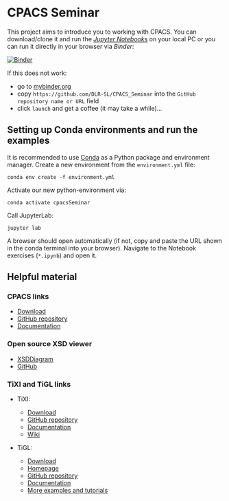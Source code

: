 # CPACS Seminar

This project aims to introduce you to working with CPACS. You can download/clone it and run the [*Jupyter Notebooks*](https://jupyter.org/) on your local PC or you can run it directly in your browser via *Binder*:

[![Binder](https://mybinder.org/badge_logo.svg)](https://mybinder.org/v2/gh/DLR-SL/CPACS_Seminar/HEAD)

If this does not work:
  - go to [mybinder.org](https://mybinder.org/) 
  - copy `https://github.com/DLR-SL/CPACS_Seminar` into the `GitHub repository name or URL` field
  - click `launch` and get a coffee (it may take a while)...

## Setting up Conda environments and run the examples

It is recommended to use [Conda](https://docs.conda.io) as a Python package and environment manager. Create a new environment from the `environment.yml` file:
```
conda env create -f environment.yml
```

Activate our new python-environment via:
```
conda activate cpacsSeminar
```

Call JupyterLab:
```
jupyter lab
```

A browser should open automatically (if not, copy and paste the URL shown in the conda terminal into your browser). Navigate to the Notebook exercises (`*.ipynb`) and open it.

## Helpful material

### CPACS links
  - [Download](https://cpacs.de/pages/download.html)
  - [GitHub repository](https://github.com/DLR-SL/CPACS)
  - [Documentation](https://cpacs.de/pages/documentation.html)

### Open source XSD viewer
- [XSDDiagram](http://regis.cosnier.free.fr/?page=XSDDiagram)
- [GitHub](https://github.com/dgis/xsddiagram)

### TiXI and TiGL links

- TiXI:
  - [Download](https://github.com/DLR-SC/tixi/wiki/Downloads)
  - [GitHub repository](https://github.com/DLR-SC/tixi)
  - [Documentation](http://tixi.sourceforge.net/Doc/index.html)
  - [Wiki](https://github.com/DLR-SC/tixi/wiki)
  
- TiGL:
  - [Download](https://github.com/DLR-SC/tigl/releases)
  - [Homepage](https://dlr-sc.github.io/tigl/)
  - [GitHub repository](https://github.com/DLR-SC/tigl/)
  - [Documentation](https://dlr-sc.github.io/tigl/doc/latest/index.html)
  - [More examples and tutorials](https://github.com/rainman110/tigl-workshop)
